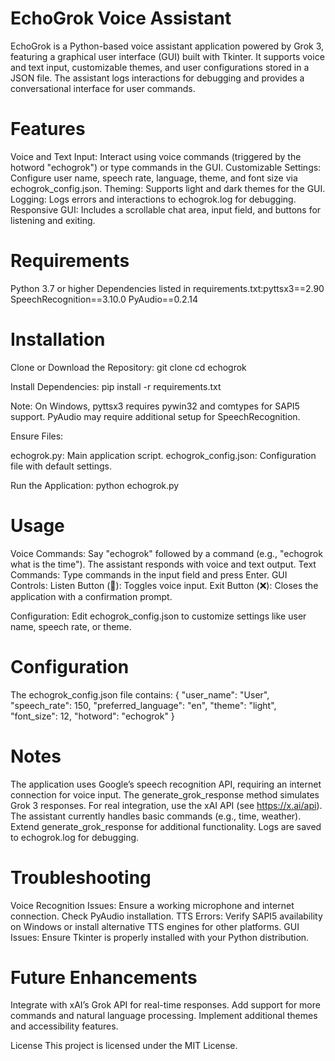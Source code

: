 # EchoGrok Voice Assistant
EchoGrok is a Python-based voice assistant application powered by Grok 3, featuring a graphical user interface (GUI) built with Tkinter. It supports voice and text input, customizable themes, and user configurations stored in a JSON file. The assistant logs interactions for debugging and provides a conversational interface for user commands.
# Features

Voice and Text Input: Interact using voice commands (triggered by the hotword "echogrok") or type commands in the GUI.
Customizable Settings: Configure user name, speech rate, language, theme, and font size via echogrok_config.json.
Theming: Supports light and dark themes for the GUI.
Logging: Logs errors and interactions to echogrok.log for debugging.
Responsive GUI: Includes a scrollable chat area, input field, and buttons for listening and exiting.

# Requirements

Python 3.7 or higher
Dependencies listed in requirements.txt:pyttsx3==2.90
SpeechRecognition==3.10.0
PyAudio==0.2.14



# Installation

Clone or Download the Repository:
git clone <repository-url>
cd echogrok


Install Dependencies:
pip install -r requirements.txt

Note: On Windows, pyttsx3 requires pywin32 and comtypes for SAPI5 support. PyAudio may require additional setup for SpeechRecognition.

Ensure Files:

echogrok.py: Main application script.
echogrok_config.json: Configuration file with default settings.


Run the Application:
python echogrok.py



# Usage

Voice Commands: Say "echogrok" followed by a command (e.g., "echogrok what is the time"). The assistant responds with voice and text output.
Text Commands: Type commands in the input field and press Enter.
GUI Controls:
Listen Button (🎤): Toggles voice input.
Exit Button (❌): Closes the application with a confirmation prompt.


Configuration: Edit echogrok_config.json to customize settings like user name, speech rate, or theme.

# Configuration
The echogrok_config.json file contains:
{
    "user_name": "User",
    "speech_rate": 150,
    "preferred_language": "en",
    "theme": "light",
    "font_size": 12,
    "hotword": "echogrok"
}

# Notes

The application uses Google’s speech recognition API, requiring an internet connection for voice input.
The generate_grok_response method simulates Grok 3 responses. For real integration, use the xAI API (see https://x.ai/api).
The assistant currently handles basic commands (e.g., time, weather). Extend generate_grok_response for additional functionality.
Logs are saved to echogrok.log for debugging.

# Troubleshooting

Voice Recognition Issues: Ensure a working microphone and internet connection. Check PyAudio installation.
TTS Errors: Verify SAPI5 availability on Windows or install alternative TTS engines for other platforms.
GUI Issues: Ensure Tkinter is properly installed with your Python distribution.

# Future Enhancements

Integrate with xAI’s Grok API for real-time responses.
Add support for more commands and natural language processing.
Implement additional themes and accessibility features.

License
This project is licensed under the MIT License.
